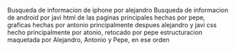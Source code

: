 Busqueda de informacion de iphone por alejandro
Busqueda de informacion de android por javi
html de las paginas principales hechas por pepe, graficas hechas por antonio principalmente despues alejandro y javi
css hecho principalmente por atonio, retocado por pepe
estructuracion maquetada por Alejandro, Antonio y Pepe, en ese orden

